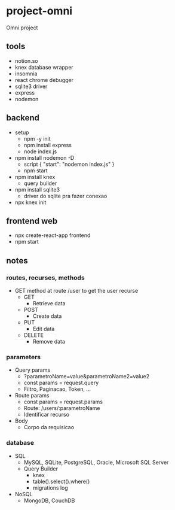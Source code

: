 # project-omni
Omni project

## tools
- notion.so
- knex database wrapper
- insomnia
- react chrome debugger
- sqlite3 driver
- express
- nodemon

## backend
- setup
  - npm -y init
  - npm install express
  - node index.js
- npm install nodemon -D
  - script { "start": "nodemon index.js" }
  - npm start
- npm install knex
  - query builder
- npm install sqlite3
  - driver do sqlite pra fazer conexao
- npx knex init

## frontend web
- npx create-react-app frontend
- npm start

## notes

### routes, recurses, methods
- GET method at route /user to get the user recurse
  - GET
    - Retrieve data
  - POST
    - Create data
  - PUT
    - Edit data
  - DELETE
    - Remove data

### parameters
- Query params
  - ?parametroName=value&parametroName2=value2
  - const params = request.query
  - Filtro, Paginacao, Token, ...
- Route params 
  - const params = request.params
  - Route: /users/:parametroName
  - Identificar recurso
- Body
  - Corpo da requisicao

### database
- SQL
  - MySQL, SQLite, PostgreSQL, Oracle, Microsoft SQL Server
  - Query Builder
    - knex
    - table().select().where()
    - migrations log
- NoSQL
  - MongoDB, CouchDB